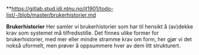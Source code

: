 **https://gitlab.stud.idi.ntnu.no/it1901/todo-list/-/blob/master/brukerhistorier.md

**Brukerhistorier**
Her samler vi brukerhistorier som har til hensikt å (av)dekke krav som systemet må tilfredsstille.
Det finnes ulike former for brukerhistorier, med mer eller mindre stramme krav om form, her gjør vi det nokså uformelt,
men prøver å oppsummere hver av dem litt strukturert.